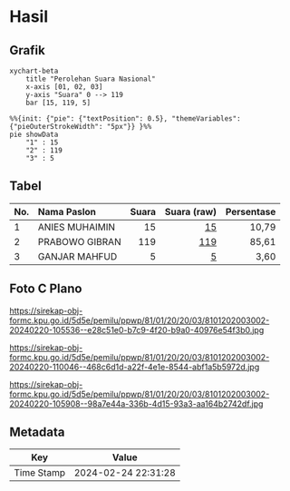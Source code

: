 # Hasil

## Grafik

```mermaid
xychart-beta
    title "Perolehan Suara Nasional"
    x-axis [01, 02, 03]
    y-axis "Suara" 0 --> 119
    bar [15, 119, 5]
```

```mermaid
%%{init: {"pie": {"textPosition": 0.5}, "themeVariables": {"pieOuterStrokeWidth": "5px"}} }%%
pie showData
    "1" : 15
    "2" : 119
    "3" : 5
```

## Tabel

| No. | Nama Paslon    | Suara | Suara (raw) | Persentase |
|:--- |:-------------- | -----:| -----------:| ----------:|
| 1   | ANIES MUHAIMIN | 15    | [15][p-1]   | 10,79      |
| 2   | PRABOWO GIBRAN | 119   | [119][p-2]  | 85,61      |
| 3   | GANJAR MAHFUD  | 5     | [5][p-3]    | 3,60       |


[p-1]: https://github.com/gigit-pemilu/pemilu-2024/blob/main/pilpres/hitung-suara/sub/81-maluku/sub/01-maluku-tengah/sub/20-seram-utara-barat/sub/2003-wailulu/sub/002-tps/sub/paslon-1.txt
[p-2]: https://github.com/gigit-pemilu/pemilu-2024/blob/main/pilpres/hitung-suara/sub/81-maluku/sub/01-maluku-tengah/sub/20-seram-utara-barat/sub/2003-wailulu/sub/002-tps/sub/paslon-2.txt
[p-3]: https://github.com/gigit-pemilu/pemilu-2024/blob/main/pilpres/hitung-suara/sub/81-maluku/sub/01-maluku-tengah/sub/20-seram-utara-barat/sub/2003-wailulu/sub/002-tps/sub/paslon-3.txt

## Foto C Plano

https://sirekap-obj-formc.kpu.go.id/5d5e/pemilu/ppwp/81/01/20/20/03/8101202003002-20240220-105536--e28c51e0-b7c9-4f20-b9a0-40976e54f3b0.jpg

https://sirekap-obj-formc.kpu.go.id/5d5e/pemilu/ppwp/81/01/20/20/03/8101202003002-20240220-110046--468c6d1d-a22f-4e1e-8544-abf1a5b5972d.jpg

https://sirekap-obj-formc.kpu.go.id/5d5e/pemilu/ppwp/81/01/20/20/03/8101202003002-20240220-105908--98a7e44a-336b-4d15-93a3-aa164b2742df.jpg


## Metadata

| Key        | Value               |
| ---------- | ------------------- |
| Time Stamp | 2024-02-24 22:31:28 |




